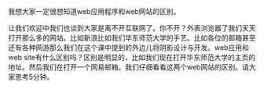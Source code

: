 我想大家一定很想知道web应用程序和web网站的区别。

让我们欢迎中我们也谈到大家是离不开互联网了。你不开？外表浏览器了我们天天打开那么多的网站。比如新浪比如我们华东师范大学的手艺。比如各位的邮箱甚至还有各种网游那么我们在这个课中提到的外边儿将阴影设计与开发。web应用和web site有什么区别吗？区别是明显的，比如我们现在打开华东师范大学的主页的地址。然后我们在打开一个网易邮箱。我们仔细看看这两个web网站的区别。请大家思考5分钟。

